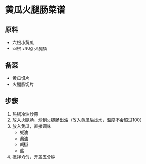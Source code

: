 # 黄瓜火腿肠菜谱

## 原料

- 六根小黄瓜
- 四根 240g 火腿肠

## 备菜

- 黄瓜切片
- 火腿肠切片

## 步骤

1. 热锅冷油炒蒜
2. 放入火腿肠，炒到火腿肠出油（放入黄瓜后出水，温度不会超过100）
3. 放入黄瓜，直接调味
   - 蚝油
   - 酱油
   - 胡椒
   - 盐
4. 搅拌均匀，开盖五分钟

